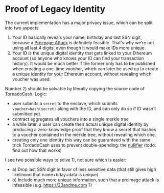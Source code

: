 # Proof of Legacy Identity





The current implementation has a major privacy issue, which can be split into two aspects: 
 1) Your ID basically reveals your name, birthday and last SSN digit, because a [Preimage Attack](https://en.wikipedia.org/wiki/Preimage_attack) is definitely feasible. That's why we're not using all last 4 digits, even though it would make IDs more unique.
 2) Your ID _is_ the unique digital identity that gets linked to your Ethereum account (so anyone who knows your ID can find your transaction history). It would be much better if the former only has to be published when creating a one-time _voucher_, which can later be used up to create a unique identity for your Ethereum account, without revealing which voucher was used.

Number 2) should be solvable by literally copying the source code of [TornadoCash](https://github.com/tornadocash). Logic: 
- user submits a `secret` to the enclave, which submits `voucher=hash(secret)` along with the ID, and can only do so if ID wasn't submitted yet.
- contract aggregates all vouchers into a single merkle tree
- a while later, a user can create their actual unique digital identity by producing a zero-knowledge proof that they know a secret that hashes to a voucher contained in the merkle tree, without revealing which one.
- creating only one identity this way can be guaranteed with the same trick TordadoCash uses to prevent double-spending: the [nullifier](https://docs.tornado.cash/how-does-tornado.cash-work) (todo: find out how that works)

I see two possible ways to solve 1), not sure which is easier:
  - a) Drop last SSN digit in favor of less sensitive data (that still gives high likelihood that name+bday+data is unique)
  - b) Include much more unique information, such that a preimage attack is infeasible (e.g. https://23andme.com ?)

